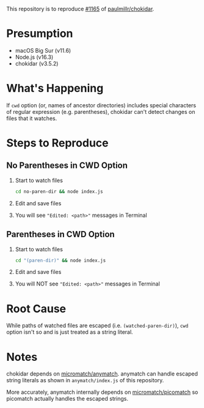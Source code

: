 This repository is to reproduce [#1165](https://github.com/paulmillr/chokidar/issues/1165) of [paulmillr/chokidar](https://github.com/paulmillr/chokidar).

# Presumption

- macOS Big Sur (v11.6)
- Node.js (v16.3)
- chokidar (v3.5.2)

# What's Happening

If `cwd` option (or, names of ancestor directories) includes special characters of regular expression (e.g. parentheses),
chokidar can't detect changes on files that it watches.

# Steps to Reproduce

## No Parentheses in CWD Option

1. Start to watch files

    ```bash
    cd no-paren-dir && node index.js
    ```

2. Edit and save files
3. You will see `"Edited: <path>"` messages in Terminal

## Parentheses in CWD Option

1. Start to watch files

    ```bash
    cd "(paren-dir)" && node index.js
    ```

2. Edit and save files
3. You will NOT see `"Edited: <path>"` messages in Terminal

# Root Cause

While paths of watched files are escaped (i.e. `(watched-paren-dir)`), `cwd` option isn't so and is just treated as a string literal.

# Notes

chokidar depends on [micromatch/anymatch](https://github.com/micromatch/anymatch). anymatch can handle escaped string literals as shown in `anymatch/index.js` of this repository.

More accurately, anymatch internally depends on [micromatch/picomatch](https://github.com/micromatch/picomatch) so picomatch actually handles the escaped strings.

